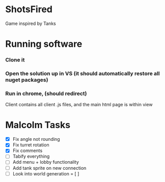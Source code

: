 # ShotsFired
Game inspired by Tanks

# Running software
### Clone it
### Open the solution up in VS (it should automatically restore all nuget packages)
### Run in chrome, (should redirect)
Client contains all client .js files, and the main html page is within view


# Malcolm Tasks
- [x] Fix angle not rounding
- [x] Fix turret rotation
- [x] Fix comments
- [ ] Tabify everything
- [ ] Add menu + lobby functionality
- [ ] Add tank sprite on new connection
- [ ] Look into world generation
= [ ] 
